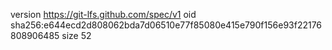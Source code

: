 version https://git-lfs.github.com/spec/v1
oid sha256:e644ecd2d808062bda7d06510e77f85080e415e790f156e93f22176808906485
size 52
